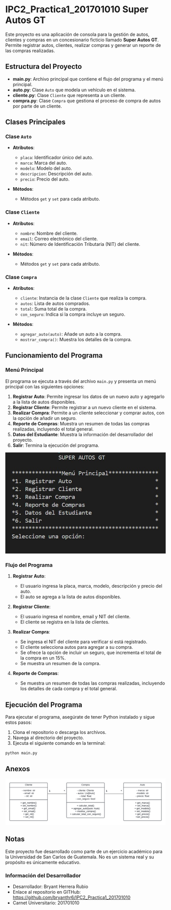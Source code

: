 # IPC2_Practica1_201701010 Super Autos GT

Este proyecto es una aplicación de consola para la gestión de autos, clientes y compras en un concesionario ficticio llamado **Super Autos GT**. Permite registrar autos, clientes, realizar compras y generar un reporte de las compras realizadas.

## Estructura del Proyecto

- **main.py**: Archivo principal que contiene el flujo del programa y el menú principal.
- **auto.py**: Clase `Auto` que modela un vehículo en el sistema.
- **cliente.py**: Clase `Cliente` que representa a un cliente.
- **compra.py**: Clase `Compra` que gestiona el proceso de compra de autos por parte de un cliente.

## Clases Principales

### Clase `Auto`

- **Atributos**:
  - `placa`: Identificador único del auto.
  - `marca`: Marca del auto.
  - `modelo`: Modelo del auto.
  - `descripcion`: Descripción del auto.
  - `precio`: Precio del auto.
  
- **Métodos**:
  - Métodos `get` y `set` para cada atributo.

### Clase `Cliente`

- **Atributos**:
  - `nombre`: Nombre del cliente.
  - `email`: Correo electrónico del cliente.
  - `nit`: Número de Identificación Tributaria (NIT) del cliente.

- **Métodos**:
  - Métodos `get` y `set` para cada atributo.

### Clase `Compra`

- **Atributos**:
  - `cliente`: Instancia de la clase `Cliente` que realiza la compra.
  - `autos`: Lista de autos comprados.
  - `total`: Suma total de la compra.
  - `con_seguro`: Indica si la compra incluye un seguro.

- **Métodos**:
  - `agregar_auto(auto)`: Añade un auto a la compra.
  - `mostrar_compra()`: Muestra los detalles de la compra.

## Funcionamiento del Programa

### Menú Principal

El programa se ejecuta a través del archivo `main.py` y presenta un menú principal con las siguientes opciones:

1. **Registrar Auto**: Permite ingresar los datos de un nuevo auto y agregarlo a la lista de autos disponibles.
2. **Registrar Cliente**: Permite registrar a un nuevo cliente en el sistema.
3. **Realizar Compra**: Permite a un cliente seleccionar y comprar autos, con la opción de añadir un seguro.
4. **Reporte de Compras**: Muestra un resumen de todas las compras realizadas, incluyendo el total general.
5. **Datos del Estudiante**: Muestra la información del desarrollador del proyecto.
6. **Salir**: Termina la ejecución del programa.

![Imagen gráfica del Menú](./capturas/Captura1.jpg)

### Flujo del Programa

1. **Registrar Auto**:
   - El usuario ingresa la placa, marca, modelo, descripción y precio del auto.
   - El auto se agrega a la lista de autos disponibles.

2. **Registrar Cliente**:
   - El usuario ingresa el nombre, email y NIT del cliente.
   - El cliente se registra en la lista de clientes.

3. **Realizar Compra**:
   - Se ingresa el NIT del cliente para verificar si está registrado.
   - El cliente selecciona autos para agregar a su compra.
   - Se ofrece la opción de incluir un seguro, que incrementa el total de la compra en un 15%.
   - Se muestra un resumen de la compra.

4. **Reporte de Compras**:
   - Se muestra un resumen de todas las compras realizadas, incluyendo los detalles de cada compra y el total general.

## Ejecución del Programa

Para ejecutar el programa, asegúrate de tener Python instalado y sigue estos pasos:

1. Clona el repositorio o descarga los archivos.
2. Navega al directorio del proyecto.
3. Ejecuta el siguiente comando en la terminal:

```bash
python main.py
```
## Anexos

![Driagrama de clases](./capturas/[IPC2]Practica1.png)

## Notas
Este proyecto fue desarrollado como parte de un ejercicio académico para la Universidad de San Carlos de Guatemala. No es un sistema real y su propósito es únicamente educativo.

### Información del Desarrollador
- Desarrollador: Bryant Herrera Rubio
- Enlace al repositorio en GITHub: https://github.com/bryanthr6/IPC2_Practica1_201701010
- Carnet Universitario: 201701010